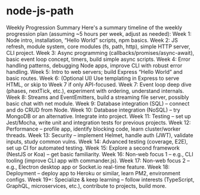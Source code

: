 # node-js-path

Weekly Progression Summary
Here's a summary timeline of the weekly progression plan (assuming ~5 hours per week, adjust as needed):
Week 1: Node intro, installation, “Hello World” scripts, npm basics.
Week 2: JS refresh, module system, core modules (fs, path, http), simple HTTP server, CLI project.
Week 3: Async programming (callbacks/promises/async-await), basic event loop concept, timers, build simple async scripts.
Week 4: Error handling patterns, debugging Node apps, improve CLI with robust error handling.
Week 5: Intro to web servers; build Express “Hello World” and basic routes.
Week 6: (Optional UI) Use templating in Express to serve HTML, or skip to Week 7 if only API-focused.
Week 7: Event loop deep dive (phases, nextTick, etc.), experiment with ordering, understand internals.
Week 8: Streams and EventEmitters, build a streaming file server, possibly basic chat with net module.
Week 9: Database integration (SQL) – connect and do CRUD from Node.
Week 10: Database integration (NoSQL) – try MongoDB or an alternative. Integrate into project.
Week 11: Testing – set up Jest/Mocha, write unit and integration tests for previous projects.
Week 12: Performance – profile app, identify blocking code, learn cluster/worker threads.
Week 13: Security – implement Helmet, handle auth (JWT), validate inputs, study common vulns.
Week 14: Advanced testing (coverage, E2E), set up CI for automated testing.
Week 15: Explore a second framework (NestJS or Koa) – get basic familiarity.
Week 16: Non-web focus 1 – e.g., CLI tooling (improve CLI app with commander.js).
Week 17: Non-web focus 2 – e.g., Electron desktop app or Socket.io real-time feature.
Week 18: Deployment – deploy app to Heroku or similar, learn PM2, environment configs.
Week 19+: Specialize & keep learning – follow interests (TypeScript, GraphQL, microservices, etc.), contribute to projects, build more.